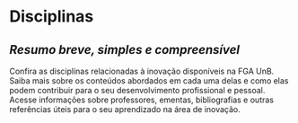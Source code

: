 # Disciplinas

## *Resumo breve, simples e compreensível*

Confira as disciplinas relacionadas à inovação disponíveis na FGA UnB. Saiba mais sobre os conteúdos abordados em cada uma delas e como elas podem contribuir para o seu desenvolvimento profissional e pessoal. Acesse informações sobre professores, ementas, bibliografias e outras referências úteis para o seu aprendizado na área de inovação.
